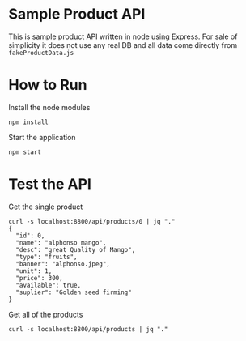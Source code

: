 # Sample Product API

This is sample product API written in node using Express. For sale of simplicity it does not use any real DB and all data come directly from `fakeProductData.js`


# How to Run

Install the node modules

`npm install`

Start the application

`npm start`

# Test the API

Get the single product

```
curl -s localhost:8800/api/products/0 | jq "."
{
  "id": 0,
  "name": "alphonso mango",
  "desc": "great Quality of Mango",
  "type": "fruits",
  "banner": "alphonso.jpeg",
  "unit": 1,
  "price": 300,
  "available": true,
  "suplier": "Golden seed firming"
}
```
Get all of the products

```
curl -s localhost:8800/api/products | jq "."
```